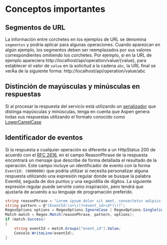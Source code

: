# Conceptos importantes

## Segmentos de URL

La información entre corchetes en los ejemplos de URL se denomina `segmentos` y podría aplicar para algunas operaciones. Cuando aparezcan en algún ejemplo, los segmentos deben ser reemplazados por sus valores correspondientes omitiendo los corchetes. Por ejemplo, si en la URL de ejemplo apareciera http://localhost/api/operation/value/{value}, para establecer el valor de `value` en la solicitud a la cadena `abc`, la URL final se verÃ­a de la siguiente forma: http://localhost/api/operation/value/abc

## Distinción de mayúsculas y minúsculas en respuestas

Si al procesar la respuesta del servicio está utilizando un [serializador](https://en.wikipedia.org/wiki/Serialization) que distinga mayúsculas y minúsculas, tenga en cuenta que Aspen genera todas sus respuestas utilizando el formato conocido como [LowerCamelCase](https://en.wikipedia.org/wiki/Camel_case)

## Identificador de eventos

Si la respuesta a cualquier operación es diferente a un HttpStatus 200 de acuerdo con el [RFC 2616](https://www.w3.org/Protocols/rfc2616/rfc2616-sec10.html), en el campo ReasonPhrase de la respuesta encontrará un mensaje que describe de forma detallada el resultado de la operación. Este campo incluye un identificador de evento con la forma `EventId: (0000000)` que podrí­a utilizar si necesita personalizar alguna respuesta utilizando una expresión regular donde se busque la palabra EventId, seguida de dos puntos y una seguidilla de dígitos. La siguiente expresión regular puede servirle como inspiración, pero tendrá que ajustarla de acuerdo a su lenguaje de programación preferido.

```c#
string reasonPhrase = "Lorem ipsum dolor sit amet, consectetur adipiscing elit EventId: (9999999)";
string pattern = @"(EventId:\s+\((?<event_id>\d*)\))";
RegexOptions options = RegexOptions.IgnoreCase | RegexOptions.Singleline;
Match match = Regex.Match(reasonPhrase, pattern, options);
if (match.Success)
{
	string eventId = match.Groups["event_id"].Value;
	Console.WriteLine(eventId);
}
```